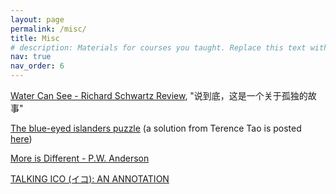 ```yaml
---
layout: page
permalink: /misc/
title: Misc
# description: Materials for courses you taught. Replace this text with your description.
nav: true
nav_order: 6
---
```


<!-- ### Articles -->

[Water Can See - Richard Schwartz Review](https://www.math.brown.edu/reschwar/Stories/water.html), "说到底，这是一个关于孤独的故事"

[The blue-eyed islanders puzzle](https://xkcd.com/blue_eyes.html) (a solution from Terence Tao is posted [here](https://terrytao.wordpress.com/2008/02/05/the-blue-eyed-islanders-puzzle/))

[More is Different - P.W. Anderson](https://www.weizmann.ac.il/condmat/oreg/sites/condmat.oreg/files/uploads/anderson72_science177_more-is-different.pdf)

[TALKING ICO (イコ): AN ANNOTATION](https://gamefaqs.gamespot.com/ps2/367472-ico/faqs/29015)
